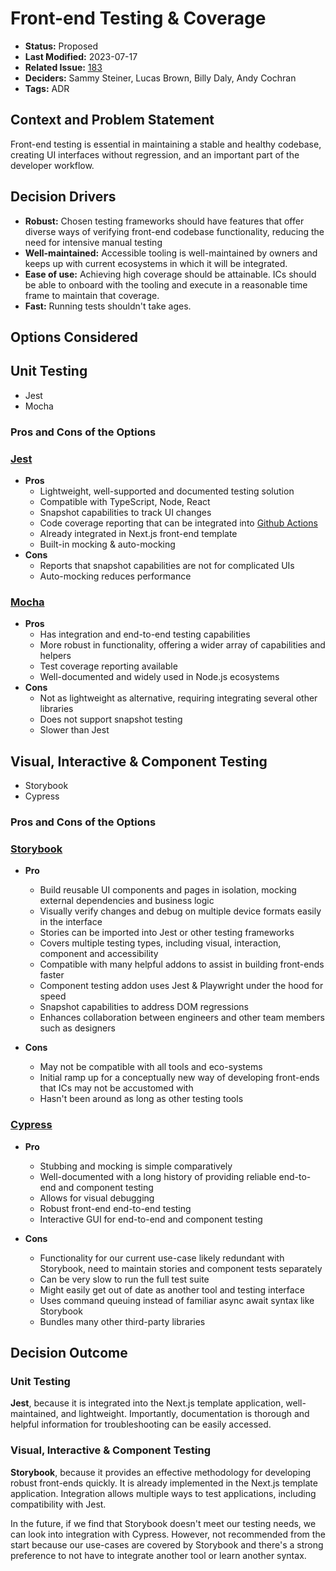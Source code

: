 # Front-end Testing & Coverage

- **Status:** Proposed <!-- REQUIRED -->
- **Last Modified:** 2023-07-17 <!-- REQUIRED -->
- **Related Issue:** [183](https://github.com/HHS/grants-equity/issues/183) <!-- RECOMMENDED -->
- **Deciders:** Sammy Steiner, Lucas Brown, Billy Daly, Andy Cochran <!-- REQUIRED -->
- **Tags:** ADR <!-- OPTIONAL -->

## Context and Problem Statement

Front-end testing is essential in maintaining a stable and healthy codebase, creating UI interfaces without regression, and an important part of the developer workflow.

## Decision Drivers <!-- RECOMMENDED -->

- **Robust:** Chosen testing frameworks should have features that offer diverse ways of verifying front-end codebase functionality, reducing the need for intensive manual testing
- **Well-maintained:** Accessible tooling is well-maintained by owners and keeps up with current ecosystems in which it will be integrated.
- **Ease of use:** Achieving high coverage should be attainable. ICs should be able to onboard with the tooling and execute in a reasonable time frame to maintain that coverage.
- **Fast:** Running tests shouldn't take ages.

## Options Considered

## Unit Testing
- Jest
- Mocha

### Pros and Cons of the Options <!-- OPTIONAL -->
### [Jest](https://jestjs.io/)

- **Pros**
  - Lightweight, well-supported and documented testing solution
  - Compatible with TypeScript, Node, React
  - Snapshot capabilities to track UI changes
  - Code coverage reporting that can be integrated into [Github Actions](https://github.com/marketplace/actions/jest-coverage-report)
  - Already integrated in Next.js front-end template
  - Built-in mocking & auto-mocking
- **Cons**
  - Reports that snapshot capabilities are not for complicated UIs
  - Auto-mocking reduces performance

### [Mocha](https://mochajs.org/)

- **Pros**
  - Has integration and end-to-end testing capabilities
  - More robust in functionality, offering a wider array of capabilities and helpers
  - Test coverage reporting available
  - Well-documented and widely used in Node.js ecosystems
- **Cons**
  - Not as lightweight as alternative, requiring integrating several other libraries
  - Does not support snapshot testing
  - Slower than Jest

## Visual, Interactive & Component Testing
- Storybook
- Cypress

### Pros and Cons of the Options <!-- OPTIONAL -->
### [Storybook](https://storybook.js.org)

- **Pro**
  - Build reusable UI components and pages in isolation, mocking external dependencies and business logic
  - Visually verify changes and debug on multiple device formats easily in the interface
  - Stories can be imported into Jest or other testing frameworks
  - Covers multiple testing types, including visual, interaction, component and accessibility
  - Compatible with many helpful addons to assist in building front-ends faster
  - Component testing addon uses Jest & Playwright under the hood for speed
  - Snapshot capabilities to address DOM regressions
  - Enhances collaboration between engineers and other team members such as designers

- **Cons**
  - May not be compatible with all tools and eco-systems
  - Initial ramp up for a conceptually new way of developing front-ends that ICs may not be accustomed with
  - Hasn't been around as long as other testing tools

### [Cypress](https://www.cypress.io/)

- **Pro**
  - Stubbing and mocking is simple comparatively
  - Well-documented with a long history of providing reliable end-to-end and component testing
  - Allows for visual debugging
  - Robust front-end end-to-end testing
  - Interactive GUI for end-to-end and component testing

- **Cons**
  - Functionality for our current use-case likely redundant with Storybook, need to maintain stories and component tests separately
  - Can be very slow to run the full test suite
  - Might easily get out of date as another tool and testing interface
  - Uses command queuing instead of familiar async await syntax like Storybook
  - Bundles many other third-party libraries

## Decision Outcome <!-- REQUIRED -->

### Unit Testing
**Jest**, because it is integrated into the Next.js template application, well-maintained, and lightweight. Importantly, documentation is thorough and helpful information for troubleshooting can be easily accessed.

### Visual, Interactive & Component Testing
**Storybook**, because it provides an effective methodology for developing robust front-ends quickly. It is already implemented in the Next.js template application. Integration allows multiple ways to test applications, including compatibility with Jest.

In the future, if we find that Storybook doesn't meet our testing needs, we can look into integration with Cypress. However, not recommended from the start because our use-cases are covered by Storybook and there's a strong preference to not have to integrate another tool or learn another syntax.

